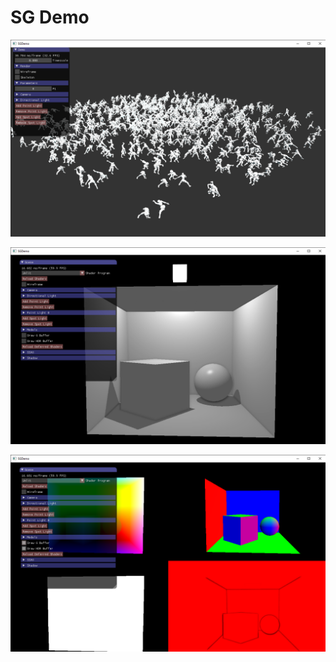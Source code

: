 # SG Demo

![25x25 independently animating characters](https://raw.githubusercontent.com/stjahns/sg/readme/doc/625_characters.png)

![Deferrred shading](https://raw.githubusercontent.com/stjahns/sg/readme/doc/deferred_shading.png)

![Deferrred shading (showing gbuffer)](https://raw.githubusercontent.com/stjahns/sg/readme/doc/deferred_shading_gbuffer.png)

